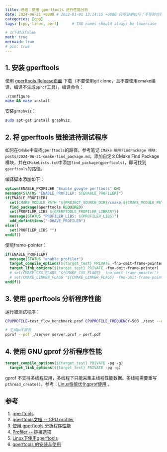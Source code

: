 ```yaml
---
title: 总结：使用 gperftools 进行性能分析
date: 2024-06-21 +0800 # 2022-01-01 13:14:15 +0800 只写日期也行；不写秒也行；这样也行 2022-03-09T00:55:42+08:00
categories: [cpp]
tags: [cpp, linux, perf]      # TAG names should always be lowercase

# 以下默认false
math: true
mermaid: true
# pin: true
---
```


## 1. 安装 gperftools

使用 [gperftools Release页面](https://github.com/gperftools/gperftools/releases/tag/gperftools-2.9.1) 下载（不要使用git clone，且不要使用cmake编译，编译不生成`pprof`工具），编译命令：

```bash
./configure
make && make install
```

安装`graphviz`：

```bash
sudo apt-get install graphviz
```

## 2. 将 gperftools 链接进待测试程序

如何在`CMake`中查找`gperftools`的路径，参考笔记 `CMake 编写FindPackage 模块`: `posts/2024-06-21-cmake-find_package.md`，添加自定义CMake Find Package模块，并在`CMakeLists.txt`中添加`find_package(gperftools)`，即可找到`gperftools`的路径。

编译脚本添加如下：

```cmake
option(ENABLE_PROFILER "Enable google perftools" ON)
message(STATUS "ENABLE_PROFILER: ${ENABLE_PROFILER}")
if(ENABLE_PROFILER)
  set(CMAKE_MODULE_PATH "${PROJECT_SOURCE_DIR}/cmake;${CMAKE_MODULE_PATH}")
  find_package(Gperftools REQUIRED)
  set(PROFILER_LIBS ${GPERFTOOLS_PROFILER_LIBRARY})
  message(STATUS "PROFILER_LIBS: ${PROFILER_LIBS}")
  add_definitions("-DHAVE_PROFILER")
else()
  set(PROFILER_LIBS "")
endif()
```

使能frame-pointer：

```cmake
if(ENABLE_PROFILER)
  message(STATUS "enable profiler")
  target_compile_options(${target_test} PRIVATE -fno-omit-frame-pointer)
  target_link_options(${target_test} PRIVATE -fno-omit-frame-pointer)
  # set(CMAKE_CXX_FLAGS "${CMAKE_CXX_FLAGS} -fno-omit-frame-pointer")
  # set(CMAKE_LINKER_FLAGS "${CMAKE_LINKER_FLAGS} -fno-omit-frame-pointer")
endif()
```

## 3. 使用 gperftools 分析程序性能

运行被测试程序：

```bash
CPUPROFILE=test_flow_benchmark.prof CPUPROFILE_FREQUENCY=500 ./test --gtest_filter=FlowBenchMarkTest10/FlowBenchMarkTest.*

# 生成pdf报告
pprof --pdf ./server server.prof > perf.pdf
```

## 4. 使用 GNU gprof 分析程序性能

```cmake
target_compile_options(${target_test} PRIVATE -pg -g)
  target_link_options(${target_test} PRIVATE -pg -g)
```

gprof 不支持多线程应用，多线程下只能采集主线程性能数据。多线程需要重写`pthread_create()`。参考：[Linux性能优化gprof使用](https://www.cnblogs.com/youxin/p/7988479.html) 。

## 参考

1. [gperftools](https://github.com/gperftools/gperftools)
2. [gperftools文档 --  CPU profiler](https://gperftools.github.io/gperftools/cpuprofile.html)
3. [使用 gperftools 分析程序性能](https://luyuhuang.tech/2022/04/10/gperftools.html)
4. [Profiler -- 链接选项](https://github.com/cat538/cat538.github.io/blob/6689abc6d7785a8be3d7a71a3cd76eea207e1d72/docs/cpp/profiler.md)
5. [Linux下使用gperftools](https://blog.wangluyuan.cc/2019/03/23/Linux%E4%B8%8B%E4%BD%BF%E7%94%A8gperftools/)
6. [gperftools 的安装与使用](https://xiang1120.github.io/2023/08/19/gperftools%E7%9A%84%E5%AE%89%E8%A3%85%E4%B8%8E%E4%BD%BF%E7%94%A8/)

